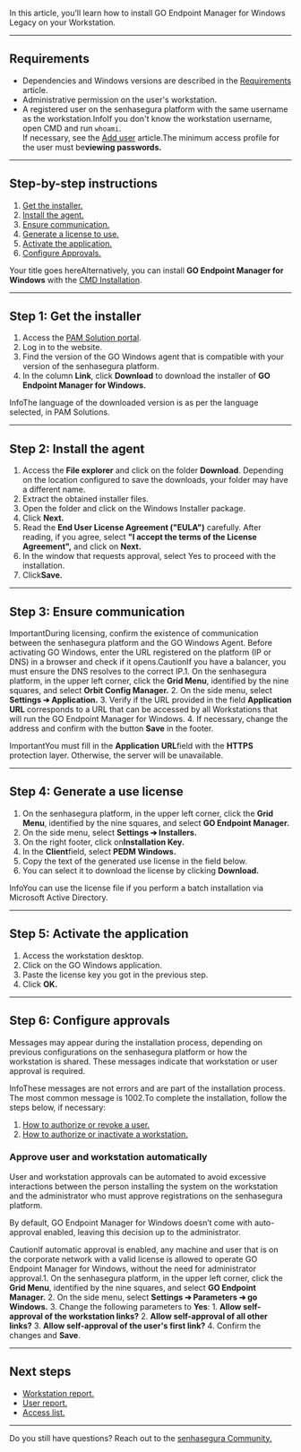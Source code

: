 In this article, you’ll learn how to install GO Endpoint Manager for Windows Legacy on your Workstation.



---

## Requirements

* Dependencies and Windows versions are described in the [Requirements](/v3-32/docs/go-endpoint-manager-windows-requirements) article.
* Administrative permission on the user's workstation.
* A registered user on the senhasegura platform with the same username as the workstation.InfoIf you don't know the workstation username, open CMD and run `whoami`.  
If necessary, see the [Add user](/v3-32/docs/user-management-add-system-administrator) article.The minimum access profile for the user must be**viewing passwords.**



---

## Step\-by\-step instructions

1. [Get the installer.](/v3-32/docs/go-endpoint-manager-windows-install-legacy#step-1-get-the-installer)
2. [Install the agent.](/v3-32/docs/go-endpoint-manager-windows-install-legacy#step-2-install-the-agent)
3. [Ensure communication.](/v3-32/docs/go-endpoint-manager-windows-install-legacy#step-3-ensure-communication)
4. [Generate a license to use.](/v3-32/docs/go-endpoint-manager-windows-install-legacy#step-4-generate-a-use-license)
5. [Activate the application.](/v3-32/docs/go-endpoint-manager-windows-install-legacy#step-5-activate-the-application)
6. [Configure Approvals.](/v3-32/docs/go-endpoint-manager-windows-install-legacy#step-6-configure-approvals)

Your title goes hereAlternatively, you can install **GO Endpoint Manager for Windows** with the [CMD Installation](/v3-32/docs/go-windows-cmd-installation).  




---

## Step 1: Get the installer

1. Access the [PAM Solution portal](https://suporte.senhasegura.com.br/en/support/login ).
2. Log in to the website.
3. Find the version of the GO Windows agent that is compatible with your version of the senhasegura platform.
4. In the column **Link**, click **Download** to download the installer of **GO Endpoint Manager for Windows.**

InfoThe language of the downloaded version is as per the language selected, in PAM Solutions.

  




---

## Step 2: Install the agent

1. Access the **File explorer** and click on the folder **Download**. Depending on the location configured to save the downloads, your folder may have a different name.
2. Extract the obtained installer files.
3. Open the folder and click on the Windows Installer package.
4. Click **Next.**
5. Read the **End User License Agreement ("EULA")** carefully. After reading, if you agree, select **"I accept the terms of the License Agreement",** and click on **Next.**
6. In the window that requests approval, select Yes to proceed with the installation.
7. Click**Save.**



---

## Step 3: Ensure communication

ImportantDuring licensing, confirm the existence of communication between the senhasegura platform and the GO Windows Agent. Before activating GO Windows, enter the URL registered on the platform (IP or DNS) in a browser and check if it opens.CautionIf you have a balancer, you must ensure the DNS resolves to the correct IP.1. On the senhasegura platform, in the upper left corner, click the **Grid Menu**, identified by the nine squares, and select **Orbit Config Manager.**
2. On the side menu, select **Settings ➔ Application.**
3. Verify if the URL provided in the field **Application URL** corresponds to a URL that can be accessed by all Workstations that will run the GO Endpoint Manager for Windows.
4. If necessary, change the address and confirm with the button **Save** in the footer.

ImportantYou must fill in the **Application** **URL**field with the **HTTPS** protection layer. Otherwise, the server will be unavailable.

---

## Step 4: Generate a use license

1. On the senhasegura platform, in the upper left corner, click the **Grid Menu**, identified by the nine squares, and select **GO Endpoint Manager.**
2. On the side menu, select **Settings ➔ Installers.**
3. On the right footer, click on**Installation Key.**
4. In the **Client**field, select **PEDM Windows.**
5. Copy the text of the generated use license in the field below.
6. You can select it to download the license by clicking **Download.**

InfoYou can use the license file if you perform a batch installation via Microsoft Active Directory.



---

## Step 5: Activate the application

1. Access the workstation desktop.
2. Click on the GO Windows application.
3. Paste the license key you got in the previous step.
4. Click **OK.**



---

## Step 6: Configure approvals

Messages may appear during the installation process, depending on previous configurations on the senhasegura platform or how the workstation is shared. These messages indicate that workstation or user approval is required.

InfoThese messages are not errors and are part of the installation process. The most common message is 1002\.To complete the installation, follow the steps below, if necessary:

1. [How to authorize or revoke a user.](/v3-32/docs/go-endpoint-manager-how-to-authorize-or-revoke-a-user)
2. [How to authorize or inactivate a workstation.](/v3-32/docs/go-endpoint-manager-how-to-authorize-or-inactivate-a-workstation)

### Approve user and workstation automatically

User and workstation approvals can be automated to avoid excessive interactions between the person installing the system on the workstation and the administrator who must approve registrations on the senhasegura platform.

By default, GO Endpoint Manager for Windows doesn’t come with auto\-approval enabled, leaving this decision up to the administrator.

CautionIf automatic approval is enabled, any machine and user that is on the corporate network with a valid license is allowed to operate GO Endpoint Manager for Windows, without the need for administrator approval.1. On the senhasegura platform, in the upper left corner, click the **Grid Menu**, identified by the nine squares, and select **GO Endpoint Manager.**
2. On the side menu, select **Settings ➔ Parameters ➔ go Windows.**
3. Change the following parameters to **Yes**:
	1. **Allow self\-approval of the workstation links?**
	2. **Allow self\-approval of all other links?**
	3. **Allow self\-approval of the user's first link?**
4. Confirm the changes and **Save**.



---

## Next steps

* [Workstation report.](/v3-32/docs/go-endpoint-manager-workstations)
* [User report.](/v3-32/docs/go-endpoint-manager-users)
* [Access list.](/v3-32/docs/go-endpoint-manager-windows-application-access-lists)


---

Do you still have questions? Reach out to the [senhasegura Community.](https://community.senhasegura.io/)


